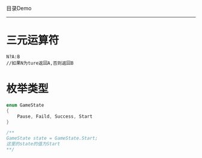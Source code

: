 目录Demo

---

# 三元运算符

```ｃ#
N?A:B 
//如果N为ture返回A,否则返回B
```

# 枚举类型

```c#
enum GameState
{
	Pause, Faild, Success, Start
}

/**
GameState state = GameState.Start;
这里的state的值为Start
**/
```

